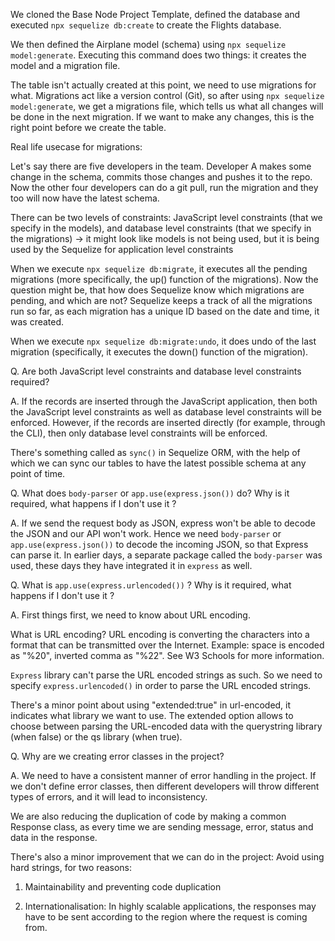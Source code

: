 We cloned the Base Node Project Template, defined the database and executed `npx sequelize db:create` to create the Flights database.

We then defined the Airplane model (schema) using `npx sequelize model:generate`. Executing this command does two things: it creates the model and a migration file.

The table isn't actually created at this point, we need to use migrations for what. Migrations act like a version control (Git), so after using `npx sequelize model:generate`, we get a migrations file, which tells us what all changes will be done in the next migration. If we want to make any changes, this is the right point before we create the table.

Real life usecase for migrations:

Let's say there are five developers in the team. Developer A makes some change in the schema, commits those changes and pushes it to the repo. Now the other four developers can do a git pull, run the migration and they too will now have the latest schema.

There can be two levels of constraints: JavaScript level constraints (that we specify in the models), and database level constraints (that we specify in the migrations) -> it might look like models is not being used, but it is being used by the Sequelize for application level constraints

When we execute `npx sequelize db:migrate`, it executes all the pending migrations (more specifically, the up() function of the migrations). Now the question might be, that how does Sequelize know which migrations are pending, and which are not? Sequelize keeps a track of all the migrations run so far, as each migration has a unique ID based on the date and time, it was created.

When we execute `npx sequelize db:migrate:undo`, it does undo of the last migration (specifically, it executes the down() function of the migration). 

Q. Are both JavaScript level constraints and database level constraints required?

A. If the records are inserted through the JavaScript application, then both the JavaScript level constraints as well as database level constraints will be enforced. However, if the records are inserted directly (for example, through the CLI), then only database level constraints will be enforced.

There's something called as `sync()` in Sequelize ORM, with the help of which we can sync our tables to have the latest possible schema at any point of time.

Q. What does `body-parser` or `app.use(express.json())` do? Why is it required, what happens if I don't use it ?

A. If we send the request body as JSON, express won't be able to decode the JSON and our API won't work. Hence we need `body-parser` or `app.use(express.json())` to decode the incoming JSON, so that Express can parse it. In earlier days, a separate package called the `body-parser` was used, these days they have integrated it in `express` as well.

Q. What is `app.use(express.urlencoded())` ? Why is it required, what happens if I don't use it ?

A. First things first, we need to know about URL encoding.


What is URL encoding? URL encoding is converting the characters into a format that can be transmitted over the Internet. Example: space is encoded as "%20", inverted comma as "%22". See W3 Schools for more information.

`Express` library can't parse the URL encoded strings as such. So we need to specify `express.urlencoded()` in order to parse the URL encoded strings.

There's a minor point about using "extended:true" in url-encoded, it indicates what library we want to use. The extended option allows to choose between parsing the URL-encoded data with the querystring library (when false) or the qs library (when true).

Q. Why are we creating error classes in the project? 

A. We need to have a consistent manner of error handling in the project. If we don't define error classes, then different developers will throw different types of errors, and it will lead to inconsistency.

We are also reducing the duplication of code by making a common Response class, as every time we are sending message, error, status and data in the response. 

There's also a minor improvement that we can do in the project: Avoid using hard strings, for two reasons:

1. Maintainability and preventing code duplication

2. Internationalisation: In highly scalable applications, the responses may have to be sent according to the region where the request is coming from.


